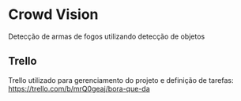 # Crowd Vision
Detecção de armas de fogos utilizando detecção de objetos

## Trello
Trello utilizado para gerenciamento do projeto e definição de tarefas:
https://trello.com/b/mrQ0geaj/bora-que-da
